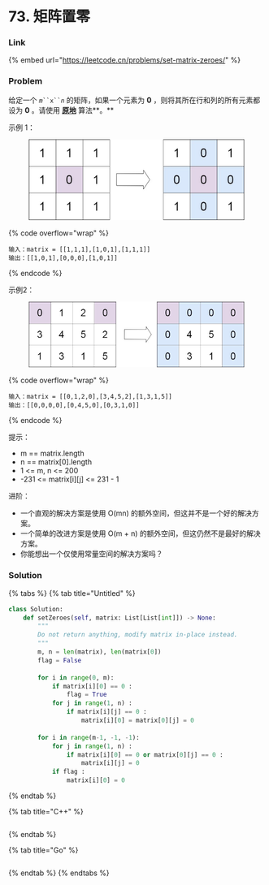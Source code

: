 # 73. 矩阵置零

### Link

{% embed url="https://leetcode.cn/problems/set-matrix-zeroes/" %}

### Problem

给定一个 _`m`_` ``x`` `_`n`_ 的矩阵，如果一个元素为 **0** ，则将其所在行和列的所有元素都设为 **0** 。请使用 [**原地**](http://baike.baidu.com/item/%E5%8E%9F%E5%9C%B0%E7%AE%97%E6%B3%95) 算法**。**

示例 1：

<figure><img src="../../.gitbook/assets/image (5).png" alt=""><figcaption></figcaption></figure>

{% code overflow="wrap" %}
```
输入：matrix = [[1,1,1],[1,0,1],[1,1,1]]
输出：[[1,0,1],[0,0,0],[1,0,1]]
```
{% endcode %}

示例2：

<figure><img src="../../.gitbook/assets/image (2).png" alt=""><figcaption></figcaption></figure>

{% code overflow="wrap" %}
```
输入：matrix = [[0,1,2,0],[3,4,5,2],[1,3,1,5]]
输出：[[0,0,0,0],[0,4,5,0],[0,3,1,0]]
```
{% endcode %}

提示：

* m == matrix.length&#x20;
* n == matrix\[0].length&#x20;
* 1 <= m, n <= 200&#x20;
* \-231 <= matrix\[i]\[j] <= 231 - 1 &#x20;

进阶：

* 一个直观的解决方案是使用  O(mn) 的额外空间，但这并不是一个好的解决方案。&#x20;
* 一个简单的改进方案是使用 O(m + n) 的额外空间，但这仍然不是最好的解决方案。&#x20;
* 你能想出一个仅使用常量空间的解决方案吗？

### Solution

{% tabs %}
{% tab title="Untitled" %}
```python
class Solution:
    def setZeroes(self, matrix: List[List[int]]) -> None:
        """
        Do not return anything, modify matrix in-place instead.
        """
        m, n = len(matrix), len(matrix[0])
        flag = False

        for i in range(0, m):
            if matrix[i][0] == 0 :
                flag = True
            for j in range(1, n) :
                if matrix[i][j] == 0 :
                    matrix[i][0] = matrix[0][j] = 0

        for i in range(m-1, -1, -1):
            for j in range(1, n) :
                if matrix[i][0] == 0 or matrix[0][j] == 0 :
                    matrix[i][j] = 0
            if flag :
                matrix[i][0] = 0
```
{% endtab %}

{% tab title="C++" %}
<pre class="language-cpp"><code class="lang-cpp"><strong></strong></code></pre>
{% endtab %}

{% tab title="Go" %}
```go
```
{% endtab %}
{% endtabs %}
